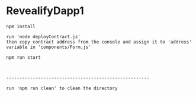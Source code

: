 # RevealifyDapp1

    npm install
    
    run 'node deployContract.js'
    then copy contract address from the console and assign it to 'address' variable in 'components/Form.js' 
    
    npm run start
    
    
    
    ------------------------------------------------------
    
    run 'npm run clean' to clean the directory
